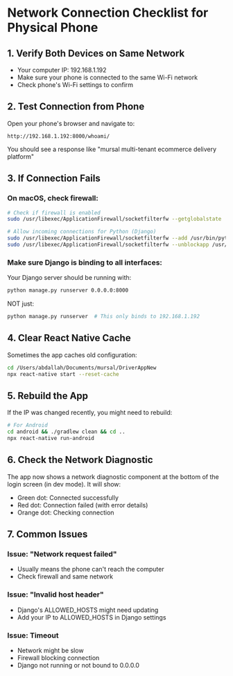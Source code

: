 # Network Connection Checklist for Physical Phone

## 1. Verify Both Devices on Same Network
- Your computer IP: 192.168.1.192
- Make sure your phone is connected to the same Wi-Fi network
- Check phone's Wi-Fi settings to confirm

## 2. Test Connection from Phone
Open your phone's browser and navigate to:
```
http://192.168.1.192:8000/whoami/
```

You should see a response like "mursal multi-tenant ecommerce delivery platform"

## 3. If Connection Fails

### On macOS, check firewall:
```bash
# Check if firewall is enabled
sudo /usr/libexec/ApplicationFirewall/socketfilterfw --getglobalstate

# Allow incoming connections for Python (Django)
sudo /usr/libexec/ApplicationFirewall/socketfilterfw --add /usr/bin/python3
sudo /usr/libexec/ApplicationFirewall/socketfilterfw --unblockapp /usr/bin/python3
```

### Make sure Django is binding to all interfaces:
Your Django server should be running with:
```bash
python manage.py runserver 0.0.0.0:8000
```
NOT just:
```bash
python manage.py runserver  # This only binds to 192.168.1.192
```

## 4. Clear React Native Cache
Sometimes the app caches old configuration:
```bash
cd /Users/abdallah/Documents/mursal/DriverAppNew
npx react-native start --reset-cache
```

## 5. Rebuild the App
If the IP was changed recently, you might need to rebuild:
```bash
# For Android
cd android && ./gradlew clean && cd ..
npx react-native run-android
```

## 6. Check the Network Diagnostic
The app now shows a network diagnostic component at the bottom of the login screen (in dev mode).
It will show:
- Green dot: Connected successfully
- Red dot: Connection failed (with error details)
- Orange dot: Checking connection

## 7. Common Issues

### Issue: "Network request failed"
- Usually means the phone can't reach the computer
- Check firewall and same network

### Issue: "Invalid host header"
- Django's ALLOWED_HOSTS might need updating
- Add your IP to ALLOWED_HOSTS in Django settings

### Issue: Timeout
- Network might be slow
- Firewall blocking connection
- Django not running or not bound to 0.0.0.0
